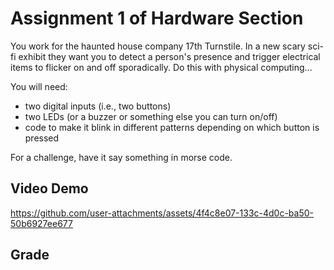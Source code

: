 # Assignment 1 of Hardware Section  
You work for the haunted house company 17th Turnstile. In a new scary sci-fi exhibit they want you to detect a person's presence and trigger electrical items to flicker on and off sporadically. Do this with physical computing...  

You will need:   
- two digital inputs (i.e., two buttons)  
- two LEDs (or a buzzer or something else you can turn on/off)  
- code to make it blink in different patterns depending on which button is pressed  

For a challenge, have it say something in morse code.  

## Video Demo  
https://github.com/user-attachments/assets/4f4c8e07-133c-4d0c-ba50-50b6927ee677

## Grade
